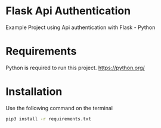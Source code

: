 # Flask Api Authentication
Example Project using Api authentication with Flask - Python

# Requirements
Python  is required to run this project.
https://python.org/

# Installation
Use the following command on the terminal
```bash
pip3 install -r requirements.txt
```